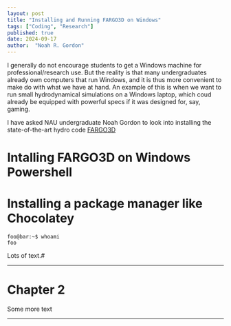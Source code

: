 ```yaml
---
layout: post
title: "Installing and Running FARGO3D on Windows"
tags: ["Coding", "Research"]
published: true
date: 2024-09-17
author:  "Noah R. Gordon"
---
```


I generally do not encourage students to get a Windows machine for professional/research use. But the reality is that many undergraduates already own computers that run Windows, and it is thus more convenient to make do with what we have at hand. An example of this is when we want to run small hydrodynamical simulations on a Windows laptop, which coud already be equipped with powerful specs if it was designed for, say, gaming.

I have asked NAU undergraduate Noah Gordon to look into installing the state-of-the-art hydro code [FARGO3D](https://fargo3d.bitbucket.io/index.html#)

Intalling FARGO3D on Windows Powershell
=======================================

# Installing a package manager like Chocolatey

```console
foo@bar:~$ whoami
foo
```

Lots of text.#

---

# Chapter 2

Some more text

---

